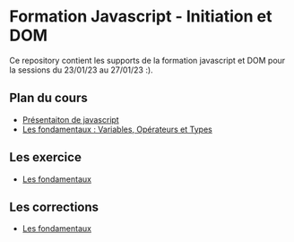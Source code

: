 # Formation Javascript - Initiation et DOM

Ce repository contient les supports de la formation javascript et DOM pour la sessions du 23/01/23 au 27/01/23 :).

## Plan du cours

- [Présentaiton de javascript](./assets/cours/presentation.md)
- [Les fondamentaux : Variables, Opérateurs et Types](./assets/cours/fondamentaux.md)

## Les exercice

- [Les fondamentaux](https://codepen.io/djeg/pen/RwBQJRO)

## Les corrections

- [Les fondamentaux](https://codepen.io/djeg/pen/VwBQGQQ)
